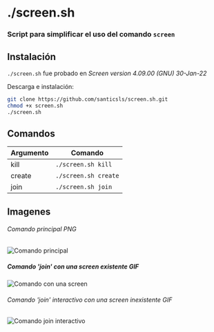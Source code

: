 # ./screen.sh
### Script para simplificar el uso del comando `screen`

## Instalación
`./screen.sh` fue probado en *Screen version 4.09.00 (GNU) 30-Jan-22*

Descarga e instalación:

```sh
git clone https://github.com/santicsls/screen.sh.git
chmod +x screen.sh
./screen.sh
```

## Comandos
| Argumento | Comando |
| ------ | ------ |
| kill | `./screen.sh kill` |
| create | `./screen.sh create` |
| join | `./screen.sh join` |

## Imagenes

###### Comando principal PNG
![Comando principal](https://i.imgur.com/fhtIhpG_d.webp?maxwidth=760&fidelity=grand "Comando principal")

##### Comando 'join' con una screen existente GIF
![Comando con una screen](https://i.gyazo.com/0c5a0113a17e75654b839a1ede5308d4.gif "Comando con una screen")

###### Comando 'join' interactivo con una screen inexistente GIF
![Comando join interactivo](https://i.gyazo.com/c9f4e219de620902c7d73084cdd23bd0.gif "Comando interactivo")


